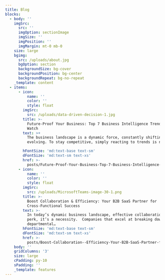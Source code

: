 ```yaml
---
title: Blog
blocks:
  - body: ''
    imgSrc:
      src: ''
      imgOption: sectionImage
      imgSize: ''
      imgPosition: ''
      imgMargin: mt-0 mb-0
    size: large
    bgimg:
      src: /uploads/about.jpg
      bgOption: section
      backgroundSize: bg-cover
      backgroundPosition: bg-center
      backgroundRepeat: bg-no-repeat
    _template: content
  - items:
      - icon:
          name: ''
          color: ''
          style: float
        imgSrc:
          src: /uploads/data-driven-decision-1.jpg
        title: >-
          Future-Proof Your Business: Top 7 Business Intelligence Trends to
          Watch
        text: >+
          The business landscape is a dynamic force, constantly shifting and
          evolving. To stay competitive, simply reacting to trends is no…

        hFontSize: 'md:text-base text-sm'
        dFontSize: 'md:text-sm text-xs'
        href: >-
          posts/Future-Proof-Your-Business-Top-7-Business-Intelligence-Trends-to-Watch
      - icon:
          name: ''
          color: ''
          style: float
        imgSrc:
          src: /uploads/MicrosoftTeams-image-30-1.png
        title: >-
          Boost Collaboration & Efficiency: Your B2B SaaS Partner for
          Cross-Functional Success
        text: >-
          In today’s dynamic business landscape, effective collaboration isn’t a
          perk, it’s a necessity.  Companies that excel at breaking down
          departmental…
        hFontSize: 'md:text-base text-sm'
        dFontSize: 'md:text-sm text-xs'
        href: >-
          posts/Boost-Collaboration--Efficiency-Your-B2B-SaaS-Partner-for-Cross-Functional-Success
    body: ''
    gridColumns: '3'
    size: large
    cPadding: py-10
    sPadding: ''
    _template: features
---
```


